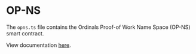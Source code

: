 # OP-NS

The `opns.ts` file contains the Ordinals Proof-of Work Name Space (OP-NS) smart contract.

View documentation [here](https://op0-2.gitbook.io/op-standard/protocols/op_ns).
